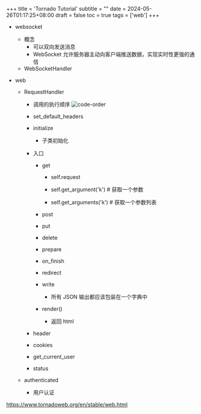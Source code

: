 +++
title = 'Tornado Tutorial'
subtitle = ""
date = 2024-05-26T01:17:25+08:00
draft = false
toc = true
tags = ['web']
+++

-   websocket
    -   概念
        -   可以双向发送消息
        -   WebSocket 允许服务器主动向客户端推送数据，实现实时性更强的通信
    -   WebSocketHandler
-   web

    -   RequestHandler

        -   调用的执行顺序
            ![code-order](../imgs/code-order.jpg)
        -   set_default_headers
        -   initialize
            -   子类初始化
        -   入口

            -   get

                -   self.request

                -   self.get_argument('k') # 获取一个参数
                -   self.get_arguments('k') # 获取一个参数列表

            -   post
            -   put
            -   delete
            -   prepare
            -   on_finish
            -   redirect
            -   write
                -   所有 JSON 输出都应该包装在一个字典中
            -   render()
                -   返回 html

        -   header

        -   cookies

        -   get_current_user
        -   status

    -   authenticated
        -   用户认证


<https://www.tornadoweb.org/en/stable/web.html>
